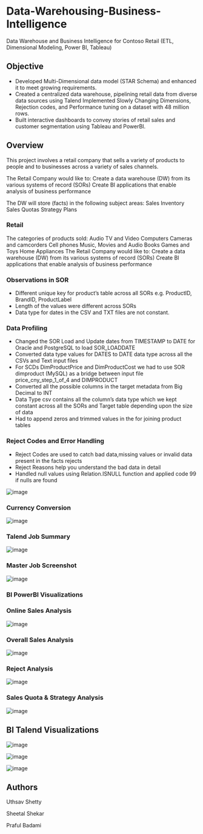 # Data-Warehousing-Business-Intelligence
Data Warehouse and Business Intelligence for Contoso Retail (ETL, Dimensional Modeling, Power BI, Tableau)

## Objective
- Developed Multi-Dimensional data model (STAR Schema) and enhanced it to meet growing requirements. 
- Created a centralized data warehouse, pipelining retail data from diverse data sources using Talend Implemented Slowly Changing         Dimensions, Rejection codes, and Performance tuning on a dataset with 48 million rows. 
- Built interactive dashboards to convey stories of retail sales and customer segmentation using Tableau and PowerBI.

## Overview
This project involves a retail company that sells a variety of products to people and to businesses across a variety of sales channels.

The Retail Company would like to:
Create a data warehouse (DW) from its various systems of record (SORs)
Create BI applications that enable analysis of business performance

The DW will store (facts) in the following subject areas:
Sales
Inventory
Sales Quotas
Strategy Plans

### Retail
The categories of products sold:
Audio
TV and Video
Computers
Cameras and camcorders 
Cell phones
Music, Movies and Audio Books
Games and Toys
Home Appliances
The Retail Company would like to:
Create a data warehouse (DW) from its various systems of record (SORs)
Create BI applications that enable analysis of business performance

### Observations in SOR
- Different unique key for product’s table across all SORs e.g. ProductID, BrandID, ProductLabel
- Length of the values were different across SORs
- Data type for dates in the CSV and TXT files are not constant.

### Data Profiling
- Changed the SOR Load and Update dates from TIMESTAMP to DATE for Oracle and PostgreSQL to load SOR_LOADDATE
- Converted data type values for DATES to DATE data type across all the CSVs and Text input files
- For SCDs DimProductPrice and DimProductCost we had to use SOR dimproduct (MySQL) as a bridge between input file price_cny_step_1_of_4   and DIMPRODUCT
- Converted all the possible columns in the target metadata from Big Decimal to INT
- Data Type csv contains all the column’s data type which we kept constant across all the SORs and Target table depending upon the
  size of data
- Had to append zeros and trimmed values in the for joining product tables

### Reject Codes and Error Handling
- Reject Codes are used to catch bad data,missing values or invalid data present in the facts rejects
- Reject Reasons help you understand the bad data in detail
- Handled null values using Relation.ISNULL function and applied code 99 if nulls are found

![image](https://user-images.githubusercontent.com/47194856/78525513-61a90f00-77a5-11ea-93aa-b8d5f61ce4c3.png)

### Currency Conversion
![image](https://user-images.githubusercontent.com/47194856/78525619-b0ef3f80-77a5-11ea-9a6e-bcbd3b38c9ab.png)

### Talend Job Summary
![image](https://user-images.githubusercontent.com/47194856/78523693-9a45ea00-779f-11ea-81af-46a1504c88b7.png)

### Master Job Screenshot
![image](https://user-images.githubusercontent.com/47194856/78523800-edb83800-779f-11ea-93a1-639e9c4f00ea.png)

### BI PowerBI Visualizations

### Online Sales Analysis
![image](https://user-images.githubusercontent.com/47194856/78524554-4a1c5700-77a2-11ea-8ee6-452b966cdd39.png)

### Overall Sales Analysis
![image](https://user-images.githubusercontent.com/47194856/78524642-8059d680-77a2-11ea-9fe9-881a55bbb752.png)

### Reject Analysis
![image](https://user-images.githubusercontent.com/47194856/78524713-bbf4a080-77a2-11ea-9550-12f009a33ef1.png)

### Sales Quota & Strategy Analysis
![image](https://user-images.githubusercontent.com/47194856/78524749-e5adc780-77a2-11ea-95bd-32b1e58ee3df.png)


## BI Talend Visualizations
![image](https://user-images.githubusercontent.com/47194856/78524163-2c022700-77a1-11ea-9baf-78670b17ecc0.png)

![image](https://user-images.githubusercontent.com/47194856/78524411-e1cd7580-77a1-11ea-951c-8b1ca72dd477.png)

![image](https://user-images.githubusercontent.com/47194856/78524458-032e6180-77a2-11ea-8c5a-1070b72ff39a.png)

## Authors
Uthsav Shetty

Sheetal Shekar

Praful Badami




